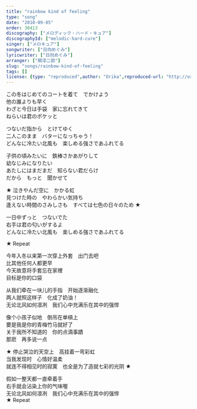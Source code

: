 ```yaml
---
title: "rainbow kind of feeling"
type: "song"
date: "2010-09-05"
order: 30413
discography: ["メロディック・ハード・キュア"]
discographyId: ["melodic-hard-cure"]
singer: ["メロキュア"]
songwriter: ["日向めぐみ"]
lyricwriter: ["日向めぐみ"]
arranger: ["関淳二郎"]
slug: "songs/rainbow-kind-of-feeling"
tags: []
license: {type: "reproduced",author: "Orika",reproduced-url: "http://orikamushi.myweb.hinet.net/",reproduced-website: "織歌蟲網站"}
---
```


この冬はじめてのコートを着て　でかけよう   
他の誰よりも早く   
わざと今日は手袋　家に忘れてきて   
ねらいは君のポケッと   
  
つないだ指から　とけてゆく   
二人このまま　バターになっちゃう！   
どんなに冷たい北風も　楽しめる強さであふれてる   
  
子供の頃みたいに　鉄棒さかあがりして   
幼なじみになりたい   
あたしにはまだまだ　知らない君だらけ   
だから　もっと　聞かせて   
  
★ 泣きやんだ空に　かかる虹   
見つけた時の　やわらかい気持ち   
逢えない時間のさみしさも　すべては七色の日々のため ★   
  
一日中ずっと　つないでた   
右手は君の匂いがするよ   
どんなに冷たい北風も　楽しめる強さであふれてる   
  
★ Repeat  
  
  <!-- 翻译 -->

今年入冬以来第一次穿上外套　出门去吧  
比其他任何人都更早  
今天故意将手套忘在家裡  
目标是你的口袋  
  
从我们牵在一块儿的手指　开始逐渐融化  
两人就照这样子　化成了奶油！   
无论北风如何凛冽　我们心中充满乐在其中的强悍  
  
像个小孩子似地　倒吊在单槓上  
要是我是你的青梅竹马就好了  
关于我所不知道的　你的点滴事蹟  
那麽　再多说一点  
  
★ 停止哭泣的天空上　高挂着一弯彩虹  
当我发现时　心情好温柔  
就连不得相见时的寂寞　也全是为了造就七彩的光阴 ★   
  
假如一整天都一直牵着手  
右手就会沾染上你的气味喔  
无论北风如何凛冽　我们心中充满乐在其中的强悍  
★ Repeat
